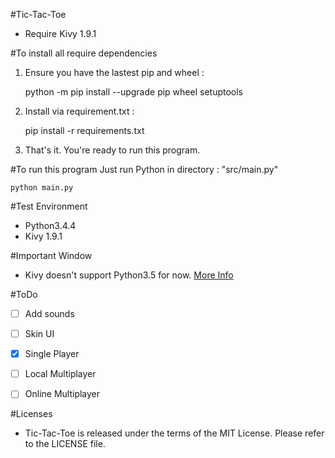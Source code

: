 #Tic-Tac-Toe
- Require Kivy 1.9.1

#To install all require dependencies

1. Ensure you have the lastest pip and wheel :  

    python -m pip install --upgrade pip wheel setuptools


2. Install via requirement.txt :

    pip install -r requirements.txt


3. That's it. You're ready to run this program.


#To run this program
Just run Python in directory : "src/main.py"

    python main.py


#Test Environment
- Python3.4.4
- Kivy 1.9.1


#Important
Window
- Kivy doesn't support Python3.5 for now. [More Info](https://kivy.org/docs/installation/installation-windows.html#install-win-dist)


#ToDo
- [ ] Add sounds
- [ ] Skin UI
- [x] Single Player
- [ ] Local Multiplayer
- [ ] Online Multiplayer


#Licenses
- Tic-Tac-Toe is released under the terms of the MIT License. Please refer to the LICENSE file.
